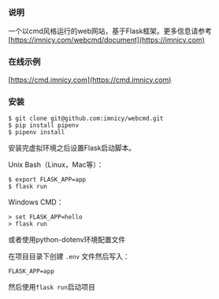 ### 说明
一个以cmd风格运行的web网站，基于Flask框架。更多信息请参考 [https://imnicy.com/webcmd/document](https://imnicy.com)

### 在线示例
[https://cmd.imnicy.com](https://cmd.imnicy.com)

### 安装

```shell script
$ git clone git@github.com:imnicy/webcmd.git
$ pip install pipenv
$ pipenv install
```

安装完虚拟环境之后设置Flask启动脚本。

Unix Bash（Linux，Mac等）：

```shell script
$ export FLASK_APP=app
$ flask run
```

Windows CMD：

```shell script
> set FLASK_APP=hello
> flask run
```

或者使用python-dotenv环境配置文件

在项目目录下创建 `.env` 文件然后写入：

```shell script
FLASK_APP=app
```

然后使用`flask run`启动项目

